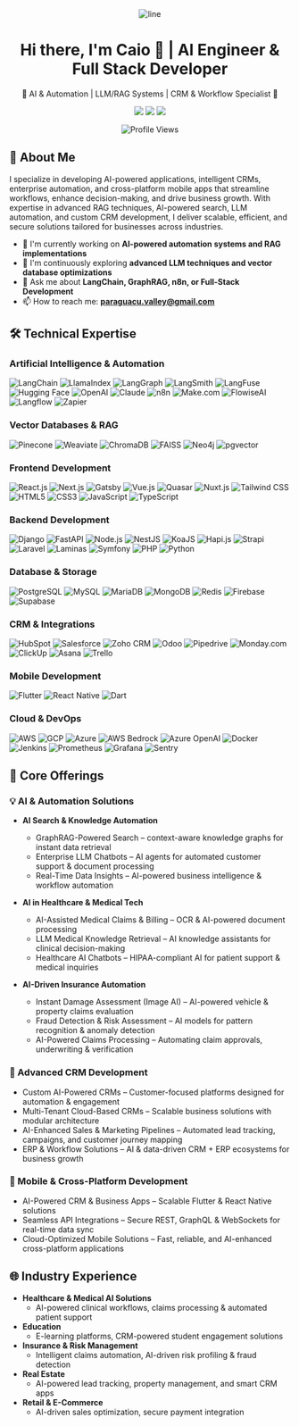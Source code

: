 <div align="center">
  <img src="https://raw.githubusercontent.com/andreasbm/readme/master/assets/lines/colored.png" alt="line">
  <h1>Hi there, I'm Caio 👋 | AI Engineer & Full Stack Developer</h1>
  <p>🔹 AI & Automation | LLM/RAG Systems | CRM & Workflow Specialist 🔹</p>
  
  <p>
    <a href="mailto:paraguacu.valley@gmail.com"><img src="https://img.shields.io/badge/Email-D14836?style=for-the-badge&logo=gmail&logoColor=white"/></a>
    <a href="https://linkedin.com/in/caio-dias-mota-dos-santos-6310aa357"><img src="https://img.shields.io/badge/LinkedIn-0077B5?style=for-the-badge&logo=linkedin&logoColor=white"/></a>
    <a href="https://www.upwork.com/freelancers/~0124b77c81dccd7e65"><img src="https://img.shields.io/badge/Upwork-6FDA44?style=for-the-badge&logo=upwork&logoColor=white"/></a>
  </p>
  
  <img src="https://komarev.com/ghpvc/?username=yourusername&color=blueviolet&style=flat-square&label=Profile+Views" alt="Profile Views">
</div>

## 👋 About Me

I specialize in developing AI-powered applications, intelligent CRMs, enterprise automation, and cross-platform mobile apps that streamline workflows, enhance decision-making, and drive business growth. With expertise in advanced RAG techniques, AI-powered search, LLM automation, and custom CRM development, I deliver scalable, efficient, and secure solutions tailored for businesses across industries.

- 🔭 I'm currently working on **AI-powered automation systems and RAG implementations**
- 🌱 I'm continuously exploring **advanced LLM techniques and vector database optimizations**
- 💬 Ask me about **LangChain, GraphRAG, n8n, or Full-Stack Development**
- 📫 How to reach me: **paraguacu.valley@gmail.com**

## 🛠️ Technical Expertise

### Artificial Intelligence & Automation
![LangChain](https://img.shields.io/badge/-LangChain-121212?style=flat-square&logo=chainlink&logoColor=white)
![LlamaIndex](https://img.shields.io/badge/-LlamaIndex-4285F4?style=flat-square&logo=llama&logoColor=white)
![LangGraph](https://img.shields.io/badge/-LangGraph-121212?style=flat-square&logo=graph&logoColor=white)
![LangSmith](https://img.shields.io/badge/-LangSmith-121212?style=flat-square&logo=smith&logoColor=white)
![LangFuse](https://img.shields.io/badge/-LangFuse-121212?style=flat-square&logo=fuse&logoColor=white)
![Hugging Face](https://img.shields.io/badge/-Hugging_Face-FFD21E?style=flat-square&logo=huggingface&logoColor=black)
![OpenAI](https://img.shields.io/badge/-OpenAI-412991?style=flat-square&logo=openai&logoColor=white)
![Claude](https://img.shields.io/badge/-Claude-000000?style=flat-square&logo=anthropic&logoColor=white)
![n8n](https://img.shields.io/badge/-n8n-24292F?style=flat-square&logo=n8n&logoColor=white)
![Make.com](https://img.shields.io/badge/-Make.com-000000?style=flat-square&logo=make&logoColor=white)
![FlowiseAI](https://img.shields.io/badge/-FlowiseAI-0078D7?style=flat-square&logo=flowise&logoColor=white)
![Langflow](https://img.shields.io/badge/-Langflow-2962FF?style=flat-square&logo=langflow&logoColor=white)
![Zapier](https://img.shields.io/badge/-Zapier-FF4A00?style=flat-square&logo=zapier&logoColor=white)

### Vector Databases & RAG
![Pinecone](https://img.shields.io/badge/-Pinecone-121212?style=flat-square&logo=pinecone&logoColor=white)
![Weaviate](https://img.shields.io/badge/-Weaviate-FF5A5F?style=flat-square&logo=weaviate&logoColor=white)
![ChromaDB](https://img.shields.io/badge/-ChromaDB-4285F4?style=flat-square&logo=chroma&logoColor=white)
![FAISS](https://img.shields.io/badge/-FAISS-3776AB?style=flat-square&logo=facebook&logoColor=white)
![Neo4j](https://img.shields.io/badge/-Neo4j-4581C3?style=flat-square&logo=neo4j&logoColor=white)
![pgvector](https://img.shields.io/badge/-pgvector-336791?style=flat-square&logo=postgresql&logoColor=white)

### Frontend Development
![React.js](https://img.shields.io/badge/-React-20232A?style=flat-square&logo=react&logoColor=61DAFB)
![Next.js](https://img.shields.io/badge/-Next.js-000000?style=flat-square&logo=nextdotjs&logoColor=white)
![Gatsby](https://img.shields.io/badge/-Gatsby-663399?style=flat-square&logo=gatsby&logoColor=white)
![Vue.js](https://img.shields.io/badge/-Vue.js-35495E?style=flat-square&logo=vuedotjs&logoColor=4FC08D)
![Quasar](https://img.shields.io/badge/-Quasar-1976D2?style=flat-square&logo=quasar&logoColor=white)
![Nuxt.js](https://img.shields.io/badge/-Nuxt.js-00C58E?style=flat-square&logo=nuxtdotjs&logoColor=white)
![Tailwind CSS](https://img.shields.io/badge/-Tailwind_CSS-38B2AC?style=flat-square&logo=tailwind-css&logoColor=white)
![HTML5](https://img.shields.io/badge/-HTML5-E34F26?style=flat-square&logo=html5&logoColor=white)
![CSS3](https://img.shields.io/badge/-CSS3-1572B6?style=flat-square&logo=css3&logoColor=white)
![JavaScript](https://img.shields.io/badge/-JavaScript-black?style=flat-square&logo=javascript)
![TypeScript](https://img.shields.io/badge/-TypeScript-007ACC?style=flat-square&logo=typescript&logoColor=white)

### Backend Development
![Django](https://img.shields.io/badge/-Django-092E20?style=flat-square&logo=django&logoColor=white)
![FastAPI](https://img.shields.io/badge/-FastAPI-009688?style=flat-square&logo=fastapi&logoColor=white)
![Node.js](https://img.shields.io/badge/-Node.js-339933?style=flat-square&logo=nodedotjs&logoColor=white)
![NestJS](https://img.shields.io/badge/-NestJS-E0234E?style=flat-square&logo=nestjs&logoColor=white)
![KoaJS](https://img.shields.io/badge/-KoaJS-33333D?style=flat-square&logo=koa&logoColor=white)
![Hapi.js](https://img.shields.io/badge/-Hapi.js-F6941E?style=flat-square&logo=hapi&logoColor=white)
![Strapi](https://img.shields.io/badge/-Strapi-2F2E8B?style=flat-square&logo=strapi&logoColor=white)
![Laravel](https://img.shields.io/badge/-Laravel-FF2D20?style=flat-square&logo=laravel&logoColor=white)
![Laminas](https://img.shields.io/badge/-Laminas-68B604?style=flat-square&logo=laminas&logoColor=white)
![Symfony](https://img.shields.io/badge/-Symfony-000000?style=flat-square&logo=symfony&logoColor=white)
![PHP](https://img.shields.io/badge/-PHP-777BB4?style=flat-square&logo=php&logoColor=white)
![Python](https://img.shields.io/badge/-Python-3776AB?style=flat-square&logo=python&logoColor=white)

### Database & Storage
![PostgreSQL](https://img.shields.io/badge/-PostgreSQL-336791?style=flat-square&logo=postgresql&logoColor=white)
![MySQL](https://img.shields.io/badge/-MySQL-4479A1?style=flat-square&logo=mysql&logoColor=white)
![MariaDB](https://img.shields.io/badge/-MariaDB-003545?style=flat-square&logo=mariadb&logoColor=white)
![MongoDB](https://img.shields.io/badge/-MongoDB-47A248?style=flat-square&logo=mongodb&logoColor=white)
![Redis](https://img.shields.io/badge/-Redis-DC382D?style=flat-square&logo=redis&logoColor=white)
![Firebase](https://img.shields.io/badge/-Firebase-FFCA28?style=flat-square&logo=firebase&logoColor=black)
![Supabase](https://img.shields.io/badge/-Supabase-3ECF8E?style=flat-square&logo=supabase&logoColor=white)

### CRM & Integrations
![HubSpot](https://img.shields.io/badge/-HubSpot-FF7A59?style=flat-square&logo=hubspot&logoColor=white)
![Salesforce](https://img.shields.io/badge/-Salesforce-00A1E0?style=flat-square&logo=salesforce&logoColor=white)
![Zoho CRM](https://img.shields.io/badge/-Zoho_CRM-C8202B?style=flat-square&logo=zoho&logoColor=white)
![Odoo](https://img.shields.io/badge/-Odoo-714B67?style=flat-square&logo=odoo&logoColor=white)
![Pipedrive](https://img.shields.io/badge/-Pipedrive-1A7AE6?style=flat-square&logo=pipedrive&logoColor=white)
![Monday.com](https://img.shields.io/badge/-Monday.com-FF3E5F?style=flat-square&logo=monday&logoColor=white)
![ClickUp](https://img.shields.io/badge/-ClickUp-7B68EE?style=flat-square&logo=clickup&logoColor=white)
![Asana](https://img.shields.io/badge/-Asana-273347?style=flat-square&logo=asana&logoColor=white)
![Trello](https://img.shields.io/badge/-Trello-0079BF?style=flat-square&logo=trello&logoColor=white)

### Mobile Development
![Flutter](https://img.shields.io/badge/-Flutter-02569B?style=flat-square&logo=flutter&logoColor=white)
![React Native](https://img.shields.io/badge/-React_Native-20232A?style=flat-square&logo=react&logoColor=61DAFB)
![Dart](https://img.shields.io/badge/-Dart-0175C2?style=flat-square&logo=dart&logoColor=white)

### Cloud & DevOps
![AWS](https://img.shields.io/badge/-AWS-232F3E?style=flat-square&logo=amazon-aws&logoColor=white)
![GCP](https://img.shields.io/badge/-GCP-4285F4?style=flat-square&logo=google-cloud&logoColor=white)
![Azure](https://img.shields.io/badge/-Azure-0078D4?style=flat-square&logo=microsoft-azure&logoColor=white)
![AWS Bedrock](https://img.shields.io/badge/-AWS_Bedrock-232F3E?style=flat-square&logo=amazon-aws&logoColor=white)
![Azure OpenAI](https://img.shields.io/badge/-Azure_OpenAI-0078D4?style=flat-square&logo=microsoft-azure&logoColor=white)
![Docker](https://img.shields.io/badge/-Docker-2496ED?style=flat-square&logo=docker&logoColor=white)
![Jenkins](https://img.shields.io/badge/-Jenkins-D24939?style=flat-square&logo=jenkins&logoColor=white)
![Prometheus](https://img.shields.io/badge/-Prometheus-E6522C?style=flat-square&logo=prometheus&logoColor=white)
![Grafana](https://img.shields.io/badge/-Grafana-F46800?style=flat-square&logo=grafana&logoColor=white)
![Sentry](https://img.shields.io/badge/-Sentry-362D59?style=flat-square&logo=sentry&logoColor=white)

## 🚀 Core Offerings

### 💡 AI & Automation Solutions

- **AI Search & Knowledge Automation**
  - GraphRAG-Powered Search – context-aware knowledge graphs for instant data retrieval
  - Enterprise LLM Chatbots – AI agents for automated customer support & document processing
  - Real-Time Data Insights – AI-powered business intelligence & workflow automation

- **AI in Healthcare & Medical Tech**
  - AI-Assisted Medical Claims & Billing – OCR & AI-powered document processing
  - LLM Medical Knowledge Retrieval – AI knowledge assistants for clinical decision-making
  - Healthcare AI Chatbots – HIPAA-compliant AI for patient support & medical inquiries

- **AI-Driven Insurance Automation**
  - Instant Damage Assessment (Image AI) – AI-powered vehicle & property claims evaluation
  - Fraud Detection & Risk Assessment – AI models for pattern recognition & anomaly detection
  - AI-Powered Claims Processing – Automating claim approvals, underwriting & verification

### 👥 Advanced CRM Development

- Custom AI-Powered CRMs – Customer-focused platforms designed for automation & engagement
- Multi-Tenant Cloud-Based CRMs – Scalable business solutions with modular architecture
- AI-Enhanced Sales & Marketing Pipelines – Automated lead tracking, campaigns, and customer journey mapping
- ERP & Workflow Solutions – AI & data-driven CRM + ERP ecosystems for business growth

### 📱 Mobile & Cross-Platform Development

- AI-Powered CRM & Business Apps – Scalable Flutter & React Native solutions
- Seamless API Integrations – Secure REST, GraphQL & WebSockets for real-time data sync
- Cloud-Optimized Mobile Solutions – Fast, reliable, and AI-enhanced cross-platform applications

## 🌐 Industry Experience

- **Healthcare & Medical AI Solutions**
  - AI-powered clinical workflows, claims processing & automated patient support
- **Education**
  - E-learning platforms, CRM-powered student engagement solutions
- **Insurance & Risk Management**
  - Intelligent claims automation, AI-driven risk profiling & fraud detection
- **Real Estate**
  - AI-powered lead tracking, property management, and smart CRM apps
- **Retail & E-Commerce**
  - AI-driven sales optimization, secure payment integration

